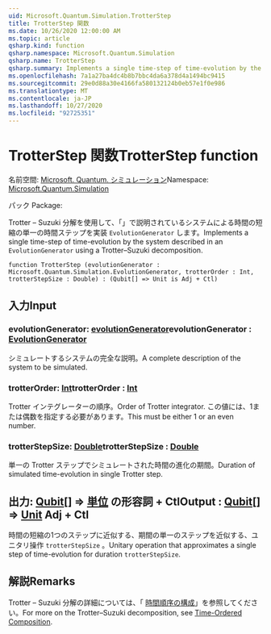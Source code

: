 ```yaml
---
uid: Microsoft.Quantum.Simulation.TrotterStep
title: TrotterStep 関数
ms.date: 10/26/2020 12:00:00 AM
ms.topic: article
qsharp.kind: function
qsharp.namespace: Microsoft.Quantum.Simulation
qsharp.name: TrotterStep
qsharp.summary: Implements a single time-step of time-evolution by the system described in an `EvolutionGenerator` using a Trotter–Suzuki decomposition.
ms.openlocfilehash: 7a1a27ba4dc4b8b7bbc4da6a378d4a1494bc9415
ms.sourcegitcommit: 29e0d88a30e4166fa580132124b0eb57e1f0e986
ms.translationtype: MT
ms.contentlocale: ja-JP
ms.lasthandoff: 10/27/2020
ms.locfileid: "92725351"
---
```

# <a name="trotterstep-function"></a><span data-ttu-id="34a7e-102">TrotterStep 関数</span><span class="sxs-lookup"><span data-stu-id="34a7e-102">TrotterStep function</span></span>

<span data-ttu-id="34a7e-103">名前空間: [Microsoft. Quantum. シミュレーション](xref:Microsoft.Quantum.Simulation)</span><span class="sxs-lookup"><span data-stu-id="34a7e-103">Namespace: [Microsoft.Quantum.Simulation](xref:Microsoft.Quantum.Simulation)</span></span>

<span data-ttu-id="34a7e-104">パック [](https://nuget.org/packages/)</span><span class="sxs-lookup"><span data-stu-id="34a7e-104">Package: [](https://nuget.org/packages/)</span></span>


<span data-ttu-id="34a7e-105">Trotter – Suzuki 分解を使用して、「」で説明されているシステムによる時間の短縮の単一の時間ステップを実装 `EvolutionGenerator` します。</span><span class="sxs-lookup"><span data-stu-id="34a7e-105">Implements a single time-step of time-evolution by the system described in an `EvolutionGenerator` using a Trotter–Suzuki decomposition.</span></span>

```qsharp
function TrotterStep (evolutionGenerator : Microsoft.Quantum.Simulation.EvolutionGenerator, trotterOrder : Int, trotterStepSize : Double) : (Qubit[] => Unit is Adj + Ctl)
```


## <a name="input"></a><span data-ttu-id="34a7e-106">入力</span><span class="sxs-lookup"><span data-stu-id="34a7e-106">Input</span></span>

### <a name="evolutiongenerator--evolutiongenerator"></a><span data-ttu-id="34a7e-107">evolutionGenerator: [evolutionGenerator](xref:Microsoft.Quantum.Simulation.EvolutionGenerator)</span><span class="sxs-lookup"><span data-stu-id="34a7e-107">evolutionGenerator : [EvolutionGenerator](xref:Microsoft.Quantum.Simulation.EvolutionGenerator)</span></span>

<span data-ttu-id="34a7e-108">シミュレートするシステムの完全な説明。</span><span class="sxs-lookup"><span data-stu-id="34a7e-108">A complete description of the system to be simulated.</span></span>


### <a name="trotterorder--int"></a><span data-ttu-id="34a7e-109">trotterOrder: [Int](xref:microsoft.quantum.lang-ref.int)</span><span class="sxs-lookup"><span data-stu-id="34a7e-109">trotterOrder : [Int](xref:microsoft.quantum.lang-ref.int)</span></span>

<span data-ttu-id="34a7e-110">Trotter インテグレーターの順序。</span><span class="sxs-lookup"><span data-stu-id="34a7e-110">Order of Trotter integrator.</span></span> <span data-ttu-id="34a7e-111">この値には、1または偶数を指定する必要があります。</span><span class="sxs-lookup"><span data-stu-id="34a7e-111">This must be either 1 or an even number.</span></span>


### <a name="trotterstepsize--double"></a><span data-ttu-id="34a7e-112">trotterStepSize: [Double](xref:microsoft.quantum.lang-ref.double)</span><span class="sxs-lookup"><span data-stu-id="34a7e-112">trotterStepSize : [Double](xref:microsoft.quantum.lang-ref.double)</span></span>

<span data-ttu-id="34a7e-113">単一の Trotter ステップでシミュレートされた時間の進化の期間。</span><span class="sxs-lookup"><span data-stu-id="34a7e-113">Duration of simulated time-evolution in single Trotter step.</span></span>



## <a name="output--qubit--unit-adj--ctl"></a><span data-ttu-id="34a7e-114">出力: [Qubit](xref:microsoft.quantum.lang-ref.qubit)[] => [単位](xref:microsoft.quantum.lang-ref.unit) の形容詞 + Ctl</span><span class="sxs-lookup"><span data-stu-id="34a7e-114">Output : [Qubit](xref:microsoft.quantum.lang-ref.qubit)[] => [Unit](xref:microsoft.quantum.lang-ref.unit) Adj + Ctl</span></span>

<span data-ttu-id="34a7e-115">時間の短縮の1つのステップに近似する、期間の単一のステップを近似する、ユニタリ操作 `trotterStepSize` 。</span><span class="sxs-lookup"><span data-stu-id="34a7e-115">Unitary operation that approximates a single step of time-evolution for duration `trotterStepSize`.</span></span>

## <a name="remarks"></a><span data-ttu-id="34a7e-116">解説</span><span class="sxs-lookup"><span data-stu-id="34a7e-116">Remarks</span></span>

<span data-ttu-id="34a7e-117">Trotter – Suzuki 分解の詳細については、「 [時間順序の構成](/quantum/libraries/control-flow#time-ordered-composition)」を参照してください。</span><span class="sxs-lookup"><span data-stu-id="34a7e-117">For more on the Trotter–Suzuki decomposition, see [Time-Ordered Composition](/quantum/libraries/control-flow#time-ordered-composition).</span></span>